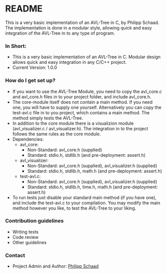 # README #

This is a very basic implementation of an AVL-Tree in C, by Philipp Schaad. The implementation is done in a modular style, allowing quick and easy integration of the AVL-Tree in to any type of program.

### In Short: ###

* This is a very basic implementation of an AVL-Tree in C. Modular design allows quick and easy integration in any C/C++ project.
* Current Version: 1.0.0

### How do I get set up? ###

* If you want to use the AVL-Tree Module, you need to copy the avl_core.c and avl_core.h files in to your project folder, and include avl_core.h.
* The core-module itself does not contain a main method. If you need one, you will have to supply one yourself. Alternatively you can copy the test-avl.c file in to you project, which contains a main method. The method simply tests the AVL-Tree.
* In addition to the core module there is a visualizion module (avl_visualizer.c / avl_visualizer.h). The integration in to the project follows the same rules as the core module.
* Dependencies: 
    - avl_core:
        * Non-Standard: avl_core.h (supplied)
        * Standard: stdio.h, stdlib.h (and pre-deployment: assert.h)
    - avl_visualizer:
        * Non-Standard: avl_core.h (supplied), avl_visualizer.h (supplied)
        * Standard: stdio.h, stdlib.h, math.h (and pre-deployment: assert.h)
    - test-avl.c:
        * Non-Standard: avl_core.h (supplied), avl_visualizer.h (supplied)
        * Standard: stdio.h, stdlib.h, time.h, math.h (and pre-deployment: assert.h)
* To run tests just disable your standard main method (if you have one), and include the test-avl.c to your compilation. You may modify the main method however you like, to test the AVL-Tree to your liking.

### Contribution guidelines ###

* Writing tests
* Code review
* Other guidelines

### Contact ###

* Project Admin and Author: [Philipp Schaad](mailto:philipp@schaadfamily.com)